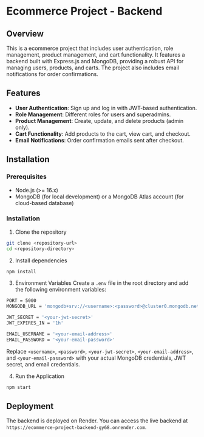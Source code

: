 # Ecommerce Project - Backend

## Overview

This is a ecommerce project that includes user authentication, role management, product management, and cart functionality. It features a backend built with Express.js and MongoDB, providing a robust API for managing users, products, and carts. The project also includes email notifications for order confirmations.

## Features

- **User Authentication**: Sign up and log in with JWT-based authentication.
- **Role Management**: Different roles for users and superadmins.
- **Product Management**: Create, update, and delete products (admin only).
- **Cart Functionality**: Add products to the cart, view cart, and checkout.
- **Email Notifications**: Order confirmation emails sent after checkout.

## Installation

### Prerequisites

- Node.js (>= 16.x)
- MongoDB (for local development) or a MongoDB Atlas account (for cloud-based database)

### Installation

1. Clone the repository
```bash
git clone <repository-url>
cd <repository-directory>
```

2. Install dependencies
```bash
npm install
```

3. Environment Variables
Create a `.env` file in the root directory and add the following environment variables:
```bash
PORT = 5000
MONGODB_URL = 'mongodb+srv://<username>:<password>@cluster0.mongodb.net/ecommerce-project?retryWrites=true&w=majority'

JWT_SECRET = '<your-jwt-secret>'
JWT_EXPIRES_IN = '1h'

EMAIL_USERNAME = '<your-email-address>'
EMAIL_PASSWORD = '<your-email-password>'
```
Replace `<username>`, `<password>`, `<your-jwt-secret>`, `<your-email-address>`, and `<your-email-password>` with your actual MongoDB credentials, JWT secret, and email credentials.

4. Run the Application
```bash
npm start
```

## Deployment

The backend is deployed on Render. You can access the live backend at `https://ecommerce-project-backend-gy68.onrender.com`.
